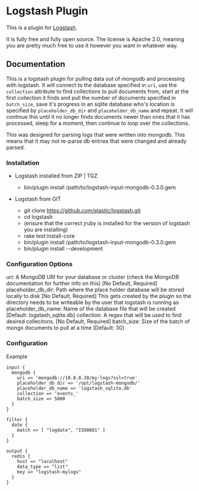 # Logstash Plugin

This is a plugin for [Logstash](https://github.com/elasticsearch/logstash).

It is fully free and fully open source. The license is Apache 2.0, meaning you are pretty much free to use it however you want in whatever way.

## Documentation

This is a logstash plugin for pulling data out of mongodb and processing with logstash. It will connect to the database specified in `uri`, use the `collection` attribute to find collections to pull documents from, start at the first collection it finds and pull the number of documents specified in `batch_size`, save it's progress in an sqlite database who's location is specified by `placeholder_db_dir` and `placeholder_db_name` and repeat. It will continue this until it no longer finds documents newer than ones that it has processed, sleep for a moment, then continue to loop over the collections.

This was designed for parsing logs that were written into mongodb. This means that it may not re-parse db entries that were changed and already parsed.


### Installation

+ Logstash installed from ZIP | TGZ
  + bin/plugin install /path/to/logstash-input-mongodb-0.3.0.gem

+ Logstash from GIT
  + git clone https://github.com/elastic/logstash.git
  + cd logstash
  + (ensure that the correct jruby is installed for the version of logstash you are installing)
  + rake test:install-core
  + bin/plugin install /path/to/logstash-input-mongodb-0.3.0.gem
  + bin/plugin install --development

### Configuration Options

  uri: A MongoDB URI for your database or cluster (check the MongoDB documentation for further info on this) [No Default, Required]
  placeholder_db_dir: Path where the place holder database will be stored locally to disk [No Default, Required]
    This gets created by the plugin so the directory needs to be writeable by the user that logstash is running as
  placeholder_db_name: Name of the database file that will be created [Default: logstash_sqlite.db]
  collection: A regex that will be used to find desired collecitons. [No Default, Required]
  batch_size: Size of the batch of mongo documents to pull at a time [Default: 30]


### Configuration

Example
```
input {
  mongodb {
    uri => 'mongodb://10.0.0.30/my-logs?ssl=true'
    placeholder_db_dir => '/opt/logstash-mongodb/'
    placeholder_db_name => 'logstash_sqlite.db'
    collection => 'events_'
    batch_size => 5000
  }
}

filter {
  date {
    match => [ "logdate", "ISO8601" ]
  }
}

output {
  redis {
    host => "localhost"
    data_type => "list"
    key => "logstash-mylogs"
  }
}
```
